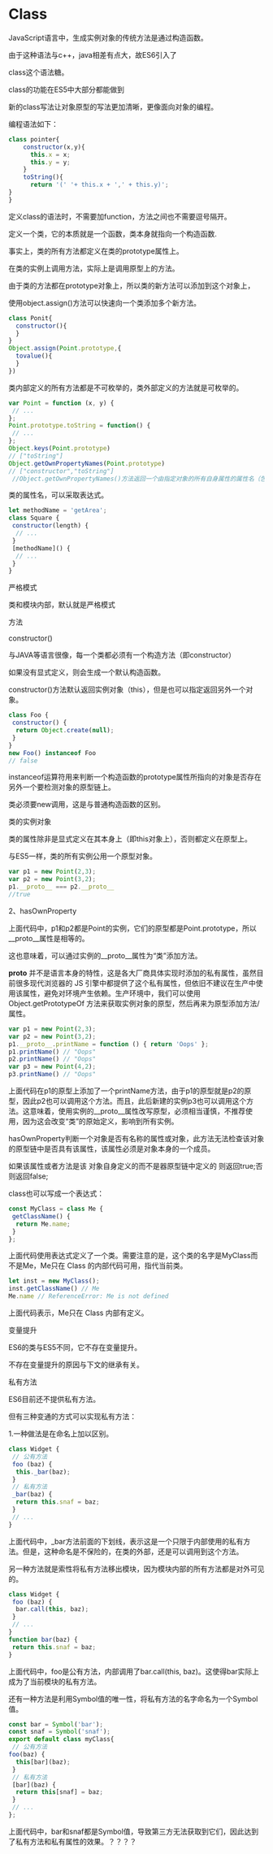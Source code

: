 # Class

JavaScript语言中，生成实例对象的传统方法是通过构造函数。

由于这种语法与c++，java相差有点大，故ES6引入了

class这个语法糖。

class的功能在ES5中大部分都能做到

新的class写法让对象原型的写法更加清晰，更像面向对象的编程。

编程语法如下：

```js
class pointer{
    constructor(x,y){
      this.x = x;
      this.y = y;
    }
    toString(){
      return '(' '+ this.x + ',' + this.y)';
}
}
```



定义class的语法时，不需要加function，方法之间也不需要逗号隔开。

定义一个类，它的本质就是一个函数，类本身就指向一个构造函数.

事实上，类的所有方法都定义在类的prototype属性上。

在类的实例上调用方法，实际上是调用原型上的方法。

由于类的方法都在prototype对象上，所以类的新方法可以添加到这个对象上，

使用object.assign()方法可以快速向一个类添加多个新方法。

```js
class Ponit{
  constructor(){
  }
}
Object.assign(Point.prototype,{
  tovalue(){
  }
})
```



类内部定义的所有方法都是不可枚举的，类外部定义的方法就是可枚举的。

```js
var Point = function (x, y) {
 // ...
};
Point.prototype.toString = function() {
 // ...
};
Object.keys(Point.prototype)
// ["toString"]
Object.getOwnPropertyNames(Point.prototype)
// ["constructor","toString"] 
 //Object.getOwnPropertyNames()方法返回一个由指定对象的所有自身属性的属性名（包括不可枚举属性但不包括Symbol值作为名称的属性）组成的数组。
```



类的属性名，可以采取表达式。

```js
let methodName = 'getArea';
class Square {
 constructor(length) {
  // ...
 }
 [methodName]() {
  // ...
 }
}
```

严格模式

类和模块内部，默认就是严格模式

方法

constructor()

与JAVA等语言很像，每一个类都必须有一个构造方法（即constructor）

如果没有显式定义，则会生成一个默认构造函数。

constructor()方法默认返回实例对象（this），但是也可以指定返回另外一个对象。

```js
class Foo {
 constructor() {
  return Object.create(null);
 }
}
new Foo() instanceof Foo
// false
```



instanceof运算符用来判断一个构造函数的prototype属性所指向的对象是否存在另外一个要检测对象的原型链上。

类必须要new调用，这是与普通构造函数的区别。

类的实例对象

类的属性除非是显式定义在其本身上（即this对象上），否则都定义在原型上。

与ES5一样，类的所有实例公用一个原型对象。

```js
var p1 = new Point(2,3);
var p2 = new Point(3,2);
p1.__proto__ === p2.__proto__
//true
```



2、hasOwnProperty 

上面代码中，p1和p2都是Point的实例，它们的原型都是Point.prototype，所以__proto__属性是相等的。

这也意味着，可以通过实例的__proto__属性为“类”添加方法。

__proto__ 并不是语言本身的特性，这是各大厂商具体实现时添加的私有属性，虽然目前很多现代浏览器的 JS 引擎中都提供了这个私有属性，但依旧不建议在生产中使用该属性，避免对环境产生依赖。生产环境中，我们可以使用 Object.getPrototypeOf 方法来获取实例对象的原型，然后再来为原型添加方法/属性。

```js
var p1 = new Point(2,3);
var p2 = new Point(3,2);
p1.__proto__.printName = function () { return 'Oops' };
p1.printName() // "Oops"
p2.printName() // "Oops"
var p3 = new Point(4,2);
p3.printName() // "Oops"
```



上面代码在p1的原型上添加了一个printName方法，由于p1的原型就是p2的原型，因此p2也可以调用这个方法。而且，此后新建的实例p3也可以调用这个方法。这意味着，使用实例的__proto__属性改写原型，必须相当谨慎，不推荐使用，因为这会改变“类”的原始定义，影响到所有实例。

hasOwnProperty判断一个对象是否有名称的属性或对象，此方法无法检查该对象的原型链中是否具有该属性，该属性必须是对象本身的一个成员。 

如果该属性或者方法是该 对象自身定义的而不是器原型链中定义的 则返回true;否则返回false; 

class也可以写成一个表达式：

```js
const MyClass = class Me {
 getClassName() {
  return Me.name;
 }
};
```



上面代码使用表达式定义了一个类。需要注意的是，这个类的名字是MyClass而不是Me，Me只在 Class 的内部代码可用，指代当前类。

```js
let inst = new MyClass();
inst.getClassName() // Me
Me.name // ReferenceError: Me is not defined
```



上面代码表示，Me只在 Class 内部有定义。

变量提升

ES6的类与ES5不同，它不存在变量提升。

不存在变量提升的原因与下文的继承有关。

私有方法

ES6目前还不提供私有方法。

但有三种变通的方式可以实现私有方法：

1.一种做法是在命名上加以区别。

```js
class Widget {
 // 公有方法
 foo (baz) {
  this._bar(baz);
 }
 // 私有方法
 _bar(baz) {
  return this.snaf = baz;
 }
 // ...
}
```



上面代码中，_bar方法前面的下划线，表示这是一个只限于内部使用的私有方法。但是，这种命名是不保险的，在类的外部，还是可以调用到这个方法。

另一种方法就是索性将私有方法移出模块，因为模块内部的所有方法都是对外可见的。

```js
class Widget {
 foo (baz) {
  bar.call(this, baz);
 }
 // ...
}
function bar(baz) {
 return this.snaf = baz;
}
```



上面代码中，foo是公有方法，内部调用了bar.call(this, baz)。这使得bar实际上成为了当前模块的私有方法。

还有一种方法是利用Symbol值的唯一性，将私有方法的名字命名为一个Symbol值。



```js
const bar = Symbol('bar');
const snaf = Symbol('snaf');
export default class myClass{
 // 公有方法
foo(baz) {
  this[bar](baz);
 }
 // 私有方法
 [bar](baz) {
  return this[snaf] = baz;
 }
 // ...
};
```



上面代码中，bar和snaf都是Symbol值，导致第三方无法获取到它们，因此达到了私有方法和私有属性的效果。？？？？